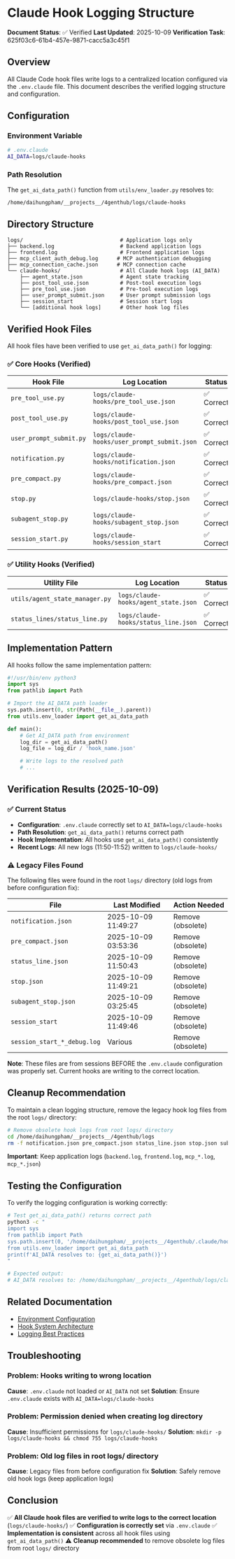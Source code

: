 # Claude Hook Logging Structure

**Document Status**: ✅ Verified
**Last Updated**: 2025-10-09
**Verification Task**: 625f03c6-61b4-457e-9871-cacc5a3c45f1

## Overview

All Claude Code hook files write logs to a centralized location configured via the `.env.claude` file. This document describes the verified logging structure and configuration.

## Configuration

### Environment Variable
```bash
# .env.claude
AI_DATA=logs/claude-hooks
```

### Path Resolution
The `get_ai_data_path()` function from `utils/env_loader.py` resolves to:
```
/home/daihungpham/__projects__/4genthub/logs/claude-hooks
```

## Directory Structure

```
logs/                               # Application logs only
├── backend.log                     # Backend application logs
├── frontend.log                    # Frontend application logs
├── mcp_client_auth_debug.log      # MCP authentication debugging
├── mcp_connection_cache.json      # MCP connection cache
└── claude-hooks/                   # All Claude hook logs (AI_DATA)
    ├── agent_state.json            # Agent state tracking
    ├── post_tool_use.json          # Post-tool execution logs
    ├── pre_tool_use.json           # Pre-tool execution logs
    ├── user_prompt_submit.json     # User prompt submission logs
    ├── session_start               # Session start logs
    └── [additional hook logs]      # Other hook log files
```

## Verified Hook Files

All hook files have been verified to use `get_ai_data_path()` for logging:

### ✅ Core Hooks (Verified)
| Hook File | Log Location | Status | Implementation |
|-----------|-------------|--------|----------------|
| `pre_tool_use.py` | `logs/claude-hooks/pre_tool_use.json` | ✅ Correct | Uses `get_ai_data_path()` |
| `post_tool_use.py` | `logs/claude-hooks/post_tool_use.json` | ✅ Correct | Uses `get_ai_data_path()` |
| `user_prompt_submit.py` | `logs/claude-hooks/user_prompt_submit.json` | ✅ Correct | Uses `get_ai_data_path()` |
| `notification.py` | `logs/claude-hooks/notification.json` | ✅ Correct | Uses `get_ai_data_path()` |
| `pre_compact.py` | `logs/claude-hooks/pre_compact.json` | ✅ Correct | Uses `get_ai_data_path()` |
| `stop.py` | `logs/claude-hooks/stop.json` | ✅ Correct | Uses `get_ai_data_path()` |
| `subagent_stop.py` | `logs/claude-hooks/subagent_stop.json` | ✅ Correct | Uses `get_ai_data_path()` |
| `session_start.py` | `logs/claude-hooks/session_start` | ✅ Correct | Uses `get_ai_data_path()` |

### ✅ Utility Hooks (Verified)
| Utility File | Log Location | Status |
|-------------|-------------|--------|
| `utils/agent_state_manager.py` | `logs/claude-hooks/agent_state.json` | ✅ Correct |
| `status_lines/status_line.py` | `logs/claude-hooks/status_line.json` | ✅ Correct |

## Implementation Pattern

All hooks follow the same implementation pattern:

```python
#!/usr/bin/env python3
import sys
from pathlib import Path

# Import the AI_DATA path loader
sys.path.insert(0, str(Path(__file__).parent))
from utils.env_loader import get_ai_data_path

def main():
    # Get AI_DATA path from environment
    log_dir = get_ai_data_path()
    log_file = log_dir / 'hook_name.json'

    # Write logs to the resolved path
    # ...
```

## Verification Results (2025-10-09)

### ✅ Current Status
- **Configuration**: `.env.claude` correctly set to `AI_DATA=logs/claude-hooks`
- **Path Resolution**: `get_ai_data_path()` returns correct path
- **Hook Implementation**: All hooks use `get_ai_data_path()` consistently
- **Recent Logs**: All new logs (11:50-11:52) written to `logs/claude-hooks/`

### ⚠️ Legacy Files Found
The following files were found in the root `logs/` directory (old logs from before configuration fix):

| File | Last Modified | Action Needed |
|------|--------------|---------------|
| `notification.json` | 2025-10-09 11:49:27 | Remove (obsolete) |
| `pre_compact.json` | 2025-10-09 03:53:36 | Remove (obsolete) |
| `status_line.json` | 2025-10-09 11:50:43 | Remove (obsolete) |
| `stop.json` | 2025-10-09 11:49:21 | Remove (obsolete) |
| `subagent_stop.json` | 2025-10-09 03:25:45 | Remove (obsolete) |
| `session_start` | 2025-10-09 11:49:46 | Remove (obsolete) |
| `session_start_*_debug.log` | Various | Remove (obsolete) |

**Note**: These files are from sessions BEFORE the `.env.claude` configuration was properly set. Current hooks are writing to the correct location.

## Cleanup Recommendation

To maintain a clean logging structure, remove the legacy hook log files from the root `logs/` directory:

```bash
# Remove obsolete hook logs from root logs/ directory
cd /home/daihungpham/__projects__/4genthub/logs
rm -f notification.json pre_compact.json status_line.json stop.json subagent_stop.json session_start session_start_*_debug.log
```

**Important**: Keep application logs (`backend.log`, `frontend.log`, `mcp_*.log`, `mcp_*.json`)

## Testing the Configuration

To verify the logging configuration is working correctly:

```bash
# Test get_ai_data_path() returns correct path
python3 -c "
import sys
from pathlib import Path
sys.path.insert(0, '/home/daihungpham/__projects__/4genthub/.claude/hooks')
from utils.env_loader import get_ai_data_path
print(f'AI_DATA resolves to: {get_ai_data_path()}')
"

# Expected output:
# AI_DATA resolves to: /home/daihungpham/__projects__/4genthub/logs/claude-hooks
```

## Related Documentation
- [Environment Configuration](../setup-guides/environment-configuration.md)
- [Hook System Architecture](./hook-system-architecture.md)
- [Logging Best Practices](../development-guides/logging-best-practices.md)

## Troubleshooting

### Problem: Hooks writing to wrong location
**Cause**: `.env.claude` not loaded or `AI_DATA` not set
**Solution**: Ensure `.env.claude` exists with `AI_DATA=logs/claude-hooks`

### Problem: Permission denied when creating log directory
**Cause**: Insufficient permissions for `logs/claude-hooks/`
**Solution**: `mkdir -p logs/claude-hooks && chmod 755 logs/claude-hooks`

### Problem: Old log files in root logs/ directory
**Cause**: Legacy files from before configuration fix
**Solution**: Safely remove old hook logs (keep application logs)

## Conclusion

✅ **All Claude hook files are verified to write logs to the correct location** (`logs/claude-hooks/`)
✅ **Configuration is correctly set** via `.env.claude`
✅ **Implementation is consistent** across all hook files using `get_ai_data_path()`
⚠️ **Cleanup recommended** to remove obsolete log files from root `logs/` directory
